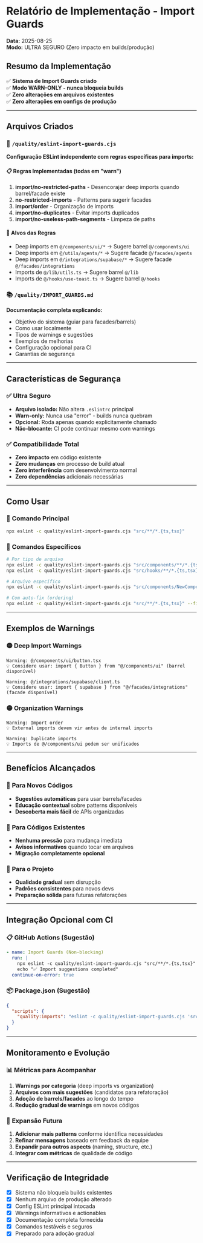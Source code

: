 # Relatório de Implementação - Import Guards
**Data:** 2025-08-25  
**Modo:** ULTRA SEGURO (Zero impacto em builds/produção)

## Resumo da Implementação

✅ **Sistema de Import Guards criado**  
✅ **Modo WARN-ONLY - nunca bloqueia builds**  
✅ **Zero alterações em arquivos existentes**  
✅ **Zero alterações em configs de produção**

---

## Arquivos Criados

### 🔧 `/quality/eslint-import-guards.cjs`
**Configuração ESLint independente com regras específicas para imports:**

#### 📋 **Regras Implementadas (todas em "warn")**
1. **import/no-restricted-paths** - Desencorajar deep imports quando barrel/facade existe
2. **no-restricted-imports** - Patterns para sugerir facades
3. **import/order** - Organização de imports
4. **import/no-duplicates** - Evitar imports duplicados
5. **import/no-useless-path-segments** - Limpeza de paths

#### 🎯 **Alvos das Regras**
- Deep imports em `@/components/ui/*` → Sugere barrel `@/components/ui`
- Deep imports em `@/utils/agents/*` → Sugere facade `@/facades/agents`
- Deep imports em `@/integrations/supabase/*` → Sugere facade `@/facades/integrations`
- Imports de `@/lib/utils.ts` → Sugere barrel `@/lib`
- Imports de `@/hooks/use-toast.ts` → Sugere barrel `@/hooks`

### 📚 `/quality/IMPORT_GUARDS.md`
**Documentação completa explicando:**
- Objetivo do sistema (guiar para facades/barrels)
- Como usar localmente
- Tipos de warnings e sugestões
- Exemplos de melhorias
- Configuração opcional para CI
- Garantias de segurança

---

## Características de Segurança

### ✅ **Ultra Seguro**
- **Arquivo isolado:** Não altera `.eslintrc` principal
- **Warn-only:** Nunca usa "error" - builds nunca quebram
- **Opcional:** Roda apenas quando explicitamente chamado
- **Não-blocante:** CI pode continuar mesmo com warnings

### ✅ **Compatibilidade Total**
- **Zero impacto** em código existente
- **Zero mudanças** em processo de build atual
- **Zero interferência** com desenvolvimento normal
- **Zero dependências** adicionais necessárias

---

## Como Usar

### 🚀 **Comando Principal**
```bash
npx eslint -c quality/eslint-import-guards.cjs "src/**/*.{ts,tsx}"
```

### 🎯 **Comandos Específicos**
```bash
# Por tipo de arquivo
npx eslint -c quality/eslint-import-guards.cjs "src/components/**/*.{ts,tsx}"
npx eslint -c quality/eslint-import-guards.cjs "src/hooks/**/*.{ts,tsx}"

# Arquivo específico
npx eslint -c quality/eslint-import-guards.cjs "src/components/NewComponent.tsx"

# Com auto-fix (ordering)
npx eslint -c quality/eslint-import-guards.cjs "src/**/*.{ts,tsx}" --fix
```

---

## Exemplos de Warnings

### 🟡 **Deep Import Warnings**
```
Warning: @/components/ui/button.tsx
💡 Considere usar: import { Button } from "@/components/ui" (barrel disponível)

Warning: @/integrations/supabase/client.ts  
💡 Considere usar: import { supabase } from "@/facades/integrations" (facade disponível)
```

### 🟡 **Organization Warnings**
```
Warning: Import order
💡 External imports devem vir antes de internal imports

Warning: Duplicate imports
💡 Imports de @/components/ui podem ser unificados
```

---

## Benefícios Alcançados

### 🎯 **Para Novos Códigos**
- **Sugestões automáticas** para usar barrels/facades
- **Educação contextual** sobre patterns disponíveis
- **Descoberta mais fácil** de APIs organizadas

### 🔄 **Para Códigos Existentes**
- **Nenhuma pressão** para mudança imediata
- **Avisos informativos** quando tocar em arquivos
- **Migração completamente opcional**

### 🚀 **Para o Projeto**
- **Qualidade gradual** sem disrupção
- **Padrões consistentes** para novos devs
- **Preparação sólida** para futuras refatorações

---

## Integração Opcional com CI

### 📋 **GitHub Actions (Sugestão)**
```yaml
- name: Import Guards (Non-blocking)
  run: |
    npx eslint -c quality/eslint-import-guards.cjs "src/**/*.{ts,tsx}" || true
    echo "✅ Import suggestions completed"
  continue-on-error: true
```

### 📦 **Package.json (Sugestão)**
```json
{
  "scripts": {
    "quality:imports": "eslint -c quality/eslint-import-guards.cjs 'src/**/*.{ts,tsx}'"
  }
}
```

---

## Monitoramento e Evolução

### 📊 **Métricas para Acompanhar**
1. **Warnings por categoria** (deep imports vs organization)
2. **Arquivos com mais sugestões** (candidatos para refatoração)
3. **Adoção de barrels/facades** ao longo do tempo
4. **Redução gradual de warnings** em novos códigos

### 🔄 **Expansão Futura**
1. **Adicionar mais patterns** conforme identifica necessidades
2. **Refinar mensagens** baseado em feedback da equipe
3. **Expandir para outros aspects** (naming, structure, etc.)
4. **Integrar com métricas** de qualidade de código

---

## Verificação de Integridade

- [x] Sistema não bloqueia builds existentes
- [x] Nenhum arquivo de produção alterado
- [x] Config ESLint principal intocada
- [x] Warnings informativos e actionables
- [x] Documentação completa fornecida
- [x] Comandos testáveis e seguros
- [x] Preparado para adoção gradual